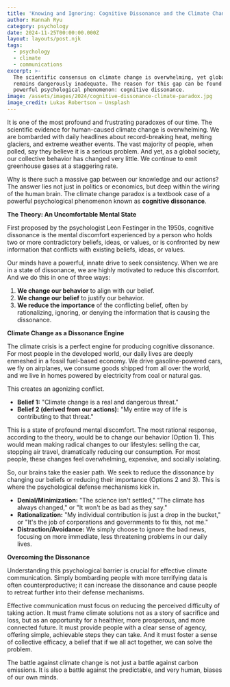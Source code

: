 ```yaml
---
title: 'Knowing and Ignoring: Cognitive Dissonance and the Climate Change Paradox'
author: Hannah Ryu
category: psychology
date: 2024-11-25T00:00:00.000Z
layout: layouts/post.njk
tags:
  - psychology
  - climate
  - communications
excerpt: >-
  The scientific consensus on climate change is overwhelming, yet global action
  remains dangerously inadequate. The reason for this gap can be found in a
  powerful psychological phenomenon: cognitive dissonance.
image: /assets/images/2024/cognitive-dissonance-climate-paradox.jpg
image_credit: Lukas Robertson — Unsplash
---
```


It is one of the most profound and frustrating paradoxes of our time. The scientific evidence for human-caused climate change is overwhelming. We are bombarded with daily headlines about record-breaking heat, melting glaciers, and extreme weather events. The vast majority of people, when polled, say they believe it is a serious problem. And yet, as a global society, our collective behavior has changed very little. We continue to emit greenhouse gases at a staggering rate.

Why is there such a massive gap between our knowledge and our actions? The answer lies not just in politics or economics, but deep within the wiring of the human brain. The climate change paradox is a textbook case of a powerful psychological phenomenon known as **cognitive dissonance**.

**The Theory: An Uncomfortable Mental State**

First proposed by the psychologist Leon Festinger in the 1950s, cognitive dissonance is the mental discomfort experienced by a person who holds two or more contradictory beliefs, ideas, or values, or is confronted by new information that conflicts with existing beliefs, ideas, or values.

Our minds have a powerful, innate drive to seek consistency. When we are in a state of dissonance, we are highly motivated to reduce this discomfort. And we do this in one of three ways:
1.  **We change our behavior** to align with our belief.
2.  **We change our belief** to justify our behavior.
3.  **We reduce the importance** of the conflicting belief, often by rationalizing, ignoring, or denying the information that is causing the dissonance.

**Climate Change as a Dissonance Engine**

The climate crisis is a perfect engine for producing cognitive dissonance. For most people in the developed world, our daily lives are deeply enmeshed in a fossil fuel-based economy. We drive gasoline-powered cars, we fly on airplanes, we consume goods shipped from all over the world, and we live in homes powered by electricity from coal or natural gas.

This creates an agonizing conflict.
* **Belief 1:** "Climate change is a real and dangerous threat."
* **Belief 2 (derived from our actions):** "My entire way of life is contributing to that threat."

This is a state of profound mental discomfort. The most rational response, according to the theory, would be to change our behavior (Option 1). This would mean making radical changes to our lifestyles: selling the car, stopping air travel, dramatically reducing our consumption. For most people, these changes feel overwhelming, expensive, and socially isolating.

So, our brains take the easier path. We seek to reduce the dissonance by changing our beliefs or reducing their importance (Options 2 and 3). This is where the psychological defense mechanisms kick in.

* **Denial/Minimization:** "The science isn't settled," "The climate has always changed," or "It won't be as bad as they say."
* **Rationalization:** "My individual contribution is just a drop in the bucket," or "It's the job of corporations and governments to fix this, not me."
* **Distraction/Avoidance:** We simply choose to ignore the bad news, focusing on more immediate, less threatening problems in our daily lives.

**Overcoming the Dissonance**

Understanding this psychological barrier is crucial for effective climate communication. Simply bombarding people with more terrifying data is often counterproductive; it can increase the dissonance and cause people to retreat further into their defense mechanisms.

Effective communication must focus on reducing the perceived difficulty of taking action. It must frame climate solutions not as a story of sacrifice and loss, but as an opportunity for a healthier, more prosperous, and more connected future. It must provide people with a clear sense of agency, offering simple, achievable steps they can take. And it must foster a sense of collective efficacy, a belief that if we all act together, we can solve the problem.

The battle against climate change is not just a battle against carbon emissions. It is also a battle against the predictable, and very human, biases of our own minds.
